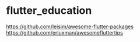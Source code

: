 # flutter_education

https://github.com/leisim/awesome-flutter-packages
https://github.com/erluxman/awesomefluttertips
